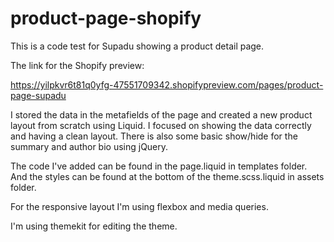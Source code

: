# product-page-shopify

This is a code test for Supadu showing a product detail page.

The link for the Shopify preview: 

https://yilpkvr6t81q0yfg-47551709342.shopifypreview.com/pages/product-page-supadu


I stored the data in the metafields of the page and created a new product layout from scratch using Liquid. I focused on showing the data correctly and having a clean layout. There is also some basic show/hide for the summary and author bio using jQuery.

The code I've added can be found in the page.liquid in templates folder. And the styles can be found at the bottom of the theme.scss.liquid in assets folder.

For the responsive layout I'm using flexbox and media queries.

I'm using themekit for editing the theme.

